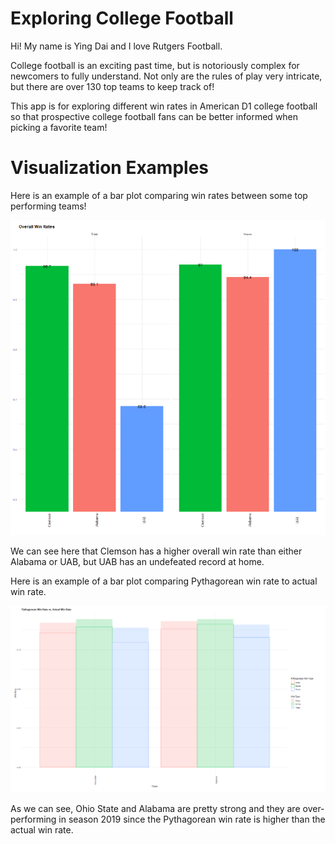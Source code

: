 # Exploring College Football

Hi! My name is Ying Dai and I love Rutgers Football.

College football is an exciting past time, but is notoriously complex for newcomers to fully understand.
Not only are the rules of play very intricate, but there are over 130 top teams to keep track of!

This app is for exploring different win rates in American D1 college football so that prospective college football fans can be better informed when picking a favorite team!

# Visualization Examples

Here is an example of a bar plot comparing win rates between some top performing teams!

![](plot1_example.PNG)

We can see here that Clemson has a higher overall win rate than either Alabama or UAB, but UAB has an undefeated record at home.

Here is an example of a bar plot comparing Pythagorean win rate to actual win rate.

![](plot2_example.PNG)

As we can see, Ohio State and Alabama are pretty strong and they are over-performing in season 2019 since the Pythagorean win rate is higher than the actual win rate.